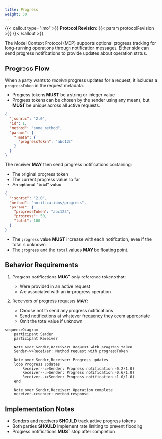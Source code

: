 ```yaml
---
title: Progress
weight: 30
---
```


{{< callout type="info" >}} **Protocol Revision**: {{< param protocolRevision >}}
{{< /callout >}}

The Model Context Protocol (MCP) supports optional progress tracking for long-running
operations through notification messages. Either side can send progress notifications to
provide updates about operation status.

## Progress Flow

When a party wants to _receive_ progress updates for a request, it includes a
`progressToken` in the request metadata.

- Progress tokens **MUST** be a string or integer value
- Progress tokens can be chosen by the sender using any means, but **MUST** be unique
  across all active requests.

```json
{
  "jsonrpc": "2.0",
  "id": 1,
  "method": "some_method",
  "params": {
    "_meta": {
      "progressToken": "abc123"
    }
  }
}
```

The receiver **MAY** then send progress notifications containing:

- The original progress token
- The current progress value so far
- An optional "total" value

```json
{
  "jsonrpc": "2.0",
  "method": "notifications/progress",
  "params": {
    "progressToken": "abc123",
    "progress": 50,
    "total": 100
  }
}
```

- The `progress` value **MUST** increase with each notification, even if the total is
  unknown.
- The `progress` and the `total` values **MAY** be floating point.

## Behavior Requirements

1. Progress notifications **MUST** only reference tokens that:

   - Were provided in an active request
   - Are associated with an in-progress operation

2. Receivers of progress requests **MAY**:
   - Choose not to send any progress notifications
   - Send notifications at whatever frequency they deem appropriate
   - Omit the total value if unknown

```mermaid
sequenceDiagram
    participant Sender
    participant Receiver

    Note over Sender,Receiver: Request with progress token
    Sender->>Receiver: Method request with progressToken

    Note over Sender,Receiver: Progress updates
    loop Progress Updates
        Receiver-->>Sender: Progress notification (0.2/1.0)
        Receiver-->>Sender: Progress notification (0.6/1.0)
        Receiver-->>Sender: Progress notification (1.0/1.0)
    end

    Note over Sender,Receiver: Operation complete
    Receiver->>Sender: Method response
```

## Implementation Notes

- Senders and receivers **SHOULD** track active progress tokens
- Both parties **SHOULD** implement rate limiting to prevent flooding
- Progress notifications **MUST** stop after completion
